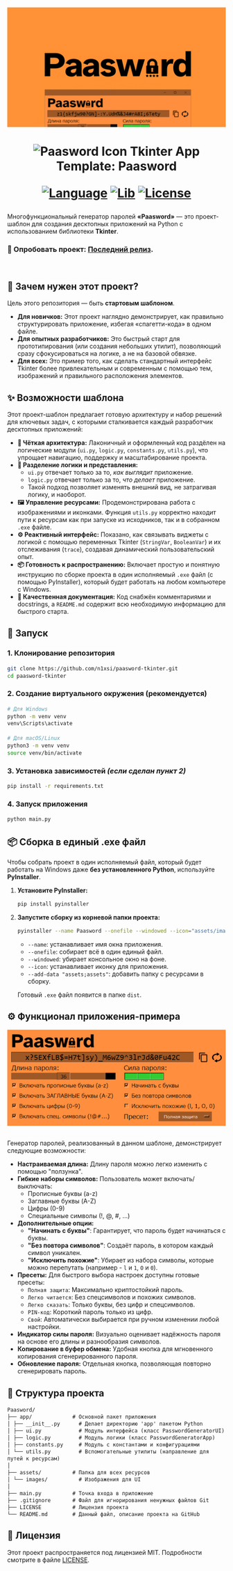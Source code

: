 <h1 align="center">
  <img src="assets/images/preview.png" align="top" alt="Paasword Preview">
</h1>

<h1 align="center">
  <img src="assets/images/logo.ico" width="44" align="top" alt="Paasword Icon">
  Tkinter App Template: Paasword
  
  [![Language](https://custom-icon-badges.demolab.com/badge/Python%203.10+-9e5826?logo=pythonn)](#)
  [![Lib](https://custom-icon-badges.demolab.com/badge/Tkinter%208.6-9e5826?logo=tkinter)](#)
  [![License](https://custom-icon-badges.demolab.com/badge/License%20MIT-9e5826?logo=law&label)](https://github.com/n1xsi/paasword-tkinter/blob/main/LICENSE)
  
</h1>

Многофункциональный генератор паролей **«Paasword»** — это проект-шаблон для создания десктопных приложений на Python с использованием библиотеки **Tkinter**.

<h3>
  
  🧪 Опробовать проект: [Последний релиз](https://github.com/n1xsi/paasword-tkinter/releases/latest).

</h3>

<br>

## 🎯 Зачем нужен этот проект?

Цель этого репозитория — быть **стартовым шаблоном**.

*   **Для новичков:** Этот проект наглядно демонстрирует, как правильно структурировать приложение, избегая «спагетти-кода» в одном файле.
*   **Для опытных разработчиков:** Это быстрый старт для прототипирования (или создания небольших утилит), позволяющий сразу сфокусироваться на логике, а не на базовой обвязке.
*   **Для всех:** Это пример того, как сделать стандартный интерфейс Tkinter более привлекательным и современным с помощью тем, изображений и правильного расположения элементов.

## ✨ Возможности шаблона

Этот проект-шаблон предлагает готовую архитектуру и набор решений для ключевых задач, с которыми сталкивается каждый разработчик десктопных приложений:

*   **🧱 Чёткая архитектура:** Лаконичный и оформленный код раздёлен на логические модули (`ui.py`, `logic.py`, `constants.py`, `utils.py`), что упрощает навигацию, поддержку и масштабирование проекта.
*   **🎨 Разделение логики и представления:**
    *   `ui.py` отвечает только за то, *как выглядит* приложение.
    *   `logic.py` отвечает только за то, *что делает* приложение.
    *   Такой подход позволяет изменять внешний вид, не затрагивая логику, и наоборот.
*   **🖼️ Управление ресурсами:** Продемонстрирована работа с изображениями и иконками. Функция `utils.py` корректно находит пути к ресурсам как при запуске из исходников, так и в собранном `.exe` файле.
*   **⚙️ Реактивный интерфейс:** Показано, как связывать виджеты с логикой с помощью переменных Tkinter (`StringVar`, `BooleanVar`) и их отслеживания (`trace`), создавая динамический пользовательский опыт.
*   **📦 Готовность к распространению:** Включает простую и понятную инструкцию по сборке проекта в один исполняемый `.exe` файл (с помощью PyInstaller), который будет работать на любом компьютере с Windows.
*   **📜 Качественная документация:** Код снабжён комментариями и docstrings, а `README.md` содержит всю необходимую информацию для быстрого старта.

## 🚀 Запуск

### 1. Клонирование репозитория
```bash
git clone https://github.com/n1xsi/paasword-tkinter.git
cd paasword-tkinter
```

### 2. Создание виртуального окружения (рекомендуется)
```bash
# Для Windows
python -m venv venv
venv\Scripts\activate

# Для macOS/Linux
python3 -m venv venv
source venv/bin/activate
```

### 3. Установка зависимостей *(если сделан пункт 2)*
```bash
pip install -r requirements.txt
```

### 4. Запуск приложения
```bash
python main.py
```

## 📦 Сборка в единый .exe файл
Чтобы собрать проект в один исполняемый файл, который будет работать на Windows даже **без установленного Python**, используйте **PyInstaller**.

1.  **Установите PyInstaller:**
    ```bash
    pip install pyinstaller
    ```
    
2.  **Запустите сборку из корневой папки проекта:**
    ```bash
    pyinstaller --name Paasword --onefile --windowed --icon="assets/images/logo.ico" --add-data="assets;assets" main.py
    ```
    *   `--name`: устанавливает имя окна приложения.
    *   `--onefile`: собирает всё в один единый файл.
    *   `--windowed`: убирает консольное окно на фоне.
    *   `--icon`: устанавливает иконку для приложения.
    *   `--add-data "assets;assets"`: добавить папку с ресурсами в сборку.

    Готовый `.exe` файл появится в папке `dist`.

## ⚙️ Функционал приложения-примера

<div align="center">
  <img src="assets/images/menu.png" align="top" alt="Paasword Menu">
</div>

<br>

Генератор паролей, реализованный в данном шаблоне, демонстрирует следующие возможности:

*   **Настраиваемая длина:** Длину пароля можно легко изменить с помощью "ползунка".
*   **Гибкие наборы символов:** Пользователь может включать/выключать:
    *   Прописные буквы (a-z)
    *   Заглавные буквы (A-Z)
    *   Цифры (0-9)
    *   Специальные символы (!, @, #, ...)
*   **Дополнительные опции:**
    *   **"Начинать с буквы"**: Гарантирует, что пароль будет начинаться с буквы.
    *   **"Без повтора символов"**: Создаёт пароль, в котором каждый символ уникален.
    *   **"Исключить похожие"**: Убирает из набора символы, которые можно перепутать (например - `l` и `1`, `O` и `0`).
*   **Пресеты:** Для быстрого выбора настроек доступны готовые пресеты:
    *   `Полная защита`: Максимально криптостойкий пароль.
    *   `Легко читается`: Без спецсимволов и похожих символов.
    *   `Легко сказать`: Только буквы, без цифр и спецсимволов.
    *   `PIN-код`: Короткий пароль только из цифр.
    *   `Свой`: Автоматически выбирается при ручном изменении любой настройки.
*   **Индикатор силы пароля:** Визуально оценивает надёжность пароля на основе его длины и разнообразия символов.
*   **Копирование в буфер обмена:** Удобная кнопка для мгновенного копирования сгенерированного пароля.
*   **Обновление пароля:** Отдельная кнопка, позволяющая повторно сгенерировать пароль. 

## 📂 Структура проекта
```
Paasword/
├── app/             # Основной пакет приложения
│ ├── __init__.py      # Делает директорию 'app' пакетом Python
│ ├── ui.py            # Модуль интерфейса (класс PasswordGeneratorUI)
│ ├── logic.py         # Модуль логики (класс PasswordGeneratorApp)
│ ├── constants.py     # Модуль с константами и конфигурациями
│ └── utils.py         # Вспомогательные утилиты (направление для путей к ресурсам)
│
├── assets/          # Папка для всех ресурсов
│ └── images/          # Изображения для UI
│
├── main.py          # Точка входа в приложение
├── .gitignore       # Файл для игнорирования ненужных файлов Git
├── LICENSE          # Лицензия проекта
└── README.md        # Данный файл, описание проекта на GitHub
```

## 📄 Лицензия
Этот проект распространяется под лицензией MIT. Подробности смотрите в файле [LICENSE](LICENSE).
